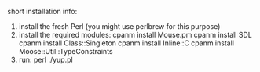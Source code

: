 short installation info:

1) install the fresh Perl (you might use perlbrew for this purpose)
2) install the required modules:
cpanm install Mouse.pm
cpanm install SDL
cpanm install Class::Singleton
cpanm install Inline::C
cpanm install Moose::Util::TypeConstraints
3) run: perl ./yup.pl

